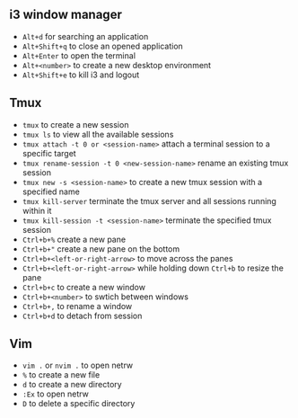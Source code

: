 ## i3 window manager

- `Alt+d` for searching an application
- `Alt+Shift+q` to close an opened application
- `Alt+Enter` to open the terminal
- `Alt+<number>` to create a new desktop environment
- `Alt+Shift+e` to kill i3 and logout

## Tmux

- `tmux` to create a new session
- `tmux ls` to view all the available sessions
- `tmux attach -t 0 or <session-name>` attach a terminal session to a specific target
- `tmux rename-session -t 0 <new-session-name>` rename an existing tmux session
- `tmux new -s <session-name>` to create a new tmux session with a specified name
- `tmux kill-server` terminate the tmux server and all sessions running within it
- `tmux kill-session -t <session-name>` terminate the specified tmux session
- `Ctrl+b+%` create a new pane
- `Ctrl+b+"` create a new pane on the bottom
- `Ctrl+b+<left-or-right-arrow>` to move across the panes
- `Ctrl+b+<left-or-right-arrow>` while holding down `Ctrl+b` to resize the pane
- `Ctrl+b+c` to create a new window
- `Ctrl+b+<number>` to swtich between windows
- `Ctrl+b+,` to rename a window
- `Ctrl+b+d` to detach from session

## Vim

- `vim .` or `nvim .` to open netrw
- `%` to create a new file
- `d` to create a new directory
- `:Ex` to open netrw
- `D` to delete a specific directory
